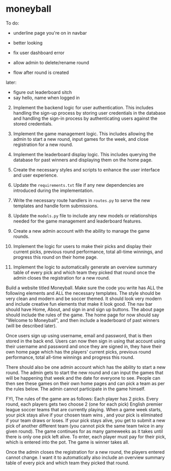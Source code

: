 # moneyball

To do:

- underline page you're on in navbar
- better looking

- fix user dashboard error
- allow admin to delete/rename round
- flow after round is created

later:
- figure out leaderboard sitch
- say hello, name when logged in 





2. Implement the backend logic for user authentication. This includes handling the sign-up process by storing user credentials in the database and handling the sign-in process by authenticating users against the stored credentials.

3. Implement the game management logic. This includes allowing the admin to start a new round, input games for the week, and close registration for a new round.

4. Implement the leaderboard display logic. This includes querying the database for past winners and displaying them on the home page.

5. Create the necessary styles and scripts to enhance the user interface and user experience.

6. Update the `requirements.txt` file if any new dependencies are introduced during the implementation.

7. Write the necessary route handlers in `routes.py` to serve the new templates and handle form submissions.

8. Update the `models.py` file to include any new models or relationships needed for the game management and leaderboard features.

9. Create a new admin account with the ability to manage the game rounds.

10. Implement the logic for users to make their picks and display their current picks, previous round performance, total all-time winnings, and progress this round on their home page.

11. Implement the logic to automatically generate an overview summary table of every pick and which team they picked that round once the admin closes the registration for a new round.



Build a website titled Moneyball. Make sure the code you write has ALL the following elements and ALL the necessary templates. The style should be very clean and modern and be soccer themed. It should look very modern and include creative fun elements that make it look good. The nav bar should have Home, About, and sign in and sign up buttons. The about page should include the rules of the game. The home page for now should say "Welcome to Moneyball", and then include a leaderboard of past winners (will be described later). 

Once users sign up using username, email and password, that is then stored in the back end. Users can now then sign in using that account using their username and password and once they are signed in, they have their own home page which has the players' current picks, previous round performance, total all-time winnings and progress this round. 

There should also be one admin account which has the ability to start a new round. The admin gets to start the new round and can input the games that will be happening that week and the date for everyone to see. People can then see these games on their own home pages and can pick a team as per the rules below. The admin cannot participate in the game himself. 

FYI, The rules of the game are as follows:
Each player has 2 picks. Every round, each players gets two choose 2 (one for each pick) English premier league soccer teams that are currently playing. When a game week starts, your pick stays alive if your chosen team wins , and your pick is eliminated if your team draws or loses. If your pick stays alive, you get to submit a new pick of another different team (you cannot pick the same team twice in any given round). The game continues for as many gameweeks as it takes until there is only one pick left alive. To enter, each player must pay for their pick, which is entered into the pot. The game is winner takes all. 

Once the admin closes the registration for a new round, the players entered cannot change. I want it to automatically also include an overview summary table of every pick and which team they picked that round. 
